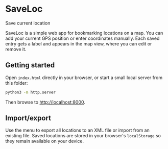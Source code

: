 # SaveLoc

Save current location

SaveLoc is a simple web app for bookmarking locations on a map. You can add your current GPS position or enter coordinates manually. Each saved entry gets a label and appears in the map view, where you can edit or remove it.

## Getting started

Open `index.html` directly in your browser, or start a small local server from this folder:

```bash
python3 -m http.server
```

Then browse to <http://localhost:8000>.

## Import/export

Use the menu to export all locations to an XML file or import from an existing file. Saved locations are stored in your browser's `localStorage` so they remain available on your device.
